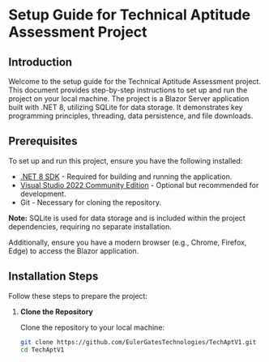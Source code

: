 # Setup Guide for Technical Aptitude Assessment Project

## Introduction

Welcome to the setup guide for the Technical Aptitude Assessment project. This document provides step-by-step instructions to set up and run the project on your local machine. The project is a Blazor Server application built with .NET 8, utilizing SQLite for data storage. It demonstrates key programming principles, threading, data persistence, and file downloads.

## Prerequisites

To set up and run this project, ensure you have the following installed:

- [.NET 8 SDK](https://dotnet.microsoft.com/download/dotnet/8.0) - Required for building and running the application.
- [Visual Studio 2022 Community Edition](https://visualstudio.microsoft.com/vs/community/) - Optional but recommended for development.
- Git - Necessary for cloning the repository.

**Note:** SQLite is used for data storage and is included within the project dependencies, requiring no separate installation.

Additionally, ensure you have a modern browser (e.g., Chrome, Firefox, Edge) to access the Blazor application.

## Installation Steps

Follow these steps to prepare the project:

1. **Clone the Repository**

   Clone the repository to your local machine:

   ```bash
   git clone https://github.com/EulerGatesTechnologies/TechAptV1.git
   cd TechAptV1
